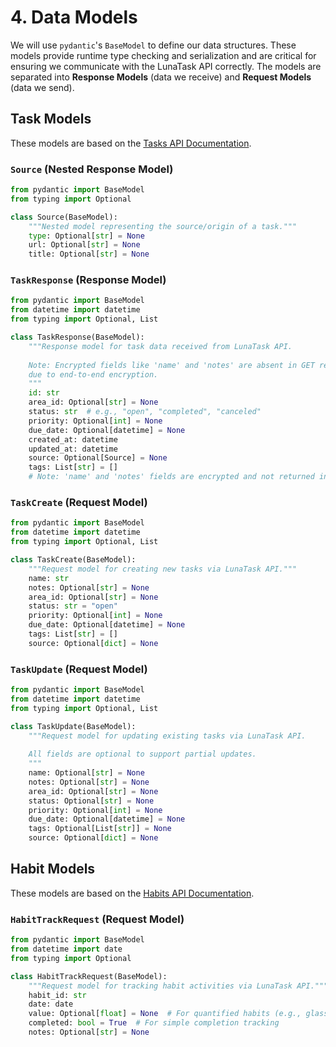 # 4. Data Models

We will use `pydantic`'s `BaseModel` to define our data structures. These models provide runtime type checking and serialization and are critical for ensuring we communicate with the LunaTask API correctly. The models are separated into **Response Models** (data we receive) and **Request Models** (data we send).

## Task Models

These models are based on the [Tasks API Documentation](https://lunatask.app/api/tasks-api/show).

### `Source` (Nested Response Model)

```python
from pydantic import BaseModel
from typing import Optional

class Source(BaseModel):
    """Nested model representing the source/origin of a task."""
    type: Optional[str] = None
    url: Optional[str] = None
    title: Optional[str] = None
```

### `TaskResponse` (Response Model)

```python
from pydantic import BaseModel
from datetime import datetime
from typing import Optional, List

class TaskResponse(BaseModel):
    """Response model for task data received from LunaTask API.
    
    Note: Encrypted fields like 'name' and 'notes' are absent in GET responses
    due to end-to-end encryption.
    """
    id: str
    area_id: Optional[str] = None
    status: str  # e.g., "open", "completed", "canceled"
    priority: Optional[int] = None
    due_date: Optional[datetime] = None
    created_at: datetime
    updated_at: datetime
    source: Optional[Source] = None
    tags: List[str] = []
    # Note: 'name' and 'notes' fields are encrypted and not returned in responses
```

### `TaskCreate` (Request Model)

```python
from pydantic import BaseModel
from datetime import datetime
from typing import Optional, List

class TaskCreate(BaseModel):
    """Request model for creating new tasks via LunaTask API."""
    name: str
    notes: Optional[str] = None
    area_id: Optional[str] = None
    status: str = "open"
    priority: Optional[int] = None
    due_date: Optional[datetime] = None
    tags: List[str] = []
    source: Optional[dict] = None
```

### `TaskUpdate` (Request Model)

```python
from pydantic import BaseModel
from datetime import datetime
from typing import Optional, List

class TaskUpdate(BaseModel):
    """Request model for updating existing tasks via LunaTask API.
    
    All fields are optional to support partial updates.
    """
    name: Optional[str] = None
    notes: Optional[str] = None
    area_id: Optional[str] = None
    status: Optional[str] = None
    priority: Optional[int] = None
    due_date: Optional[datetime] = None
    tags: Optional[List[str]] = None
    source: Optional[dict] = None
```

## Habit Models

These models are based on the [Habits API Documentation](https://lunatask.app/api/habits-api/track-activity).

### `HabitTrackRequest` (Request Model)

```python
from pydantic import BaseModel
from datetime import date
from typing import Optional

class HabitTrackRequest(BaseModel):
    """Request model for tracking habit activities via LunaTask API."""
    habit_id: str
    date: date
    value: Optional[float] = None  # For quantified habits (e.g., glasses of water)
    completed: bool = True  # For simple completion tracking
    notes: Optional[str] = None
```